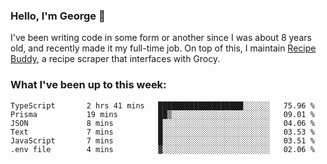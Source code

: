 ### Hello, I'm George 👋

I've been writing code in some form or another since I was about 8 years old, and recently made it my full-time job. On top of this, I maintain [Recipe Buddy](https://github.com/georgegebbett/recipe-buddy), a recipe scraper that interfaces with Grocy.  

<!--
**georgegebbett/georgegebbett** is a ✨ _special_ ✨ repository because its `README.md` (this file) appears on your GitHub profile.

Here are some ideas to get you started:

- 🔭 I’m currently working on ...
- 🌱 I’m currently learning ...
- 👯 I’m looking to collaborate on ...
- 🤔 I’m looking for help with ...
- 💬 Ask me about ...
- 📫 How to reach me: ...
- 😄 Pronouns: ...
- ⚡ Fun fact: ...
-->

### What I've been up to this week:
<!--START_SECTION:waka-->

```text
TypeScript       2 hrs 41 mins   ███████████████████░░░░░░   75.96 %
Prisma           19 mins         ██▒░░░░░░░░░░░░░░░░░░░░░░   09.01 %
JSON             8 mins          █░░░░░░░░░░░░░░░░░░░░░░░░   04.06 %
Text             7 mins          █░░░░░░░░░░░░░░░░░░░░░░░░   03.53 %
JavaScript       7 mins          █░░░░░░░░░░░░░░░░░░░░░░░░   03.51 %
.env file        4 mins          ▓░░░░░░░░░░░░░░░░░░░░░░░░   02.06 %
```

<!--END_SECTION:waka-->
